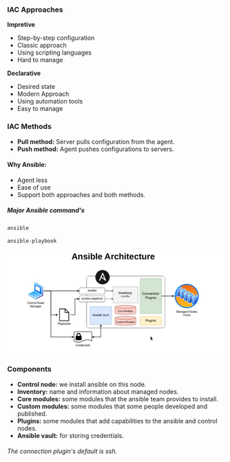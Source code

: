 ### IAC Approaches


**Impretive**
- Step-by-step configuration
- Classic approach
- Using scripting languages
- Hard to manage


**Declarative**
- Desired state
- Modern Approach
- Using automation tools
- Easy to manage

### IAC Methods
- **Pull method:** Server pulls configuration from the agent.
- **Push method:** Agent pushes configurations to servers.


#### Why Ansible:
- Agent less
- Ease of use
- Support both approaches and both methods.



##### Major Ansible command's
```
ansible
```
```
ansible-playbook
```

![Ansible Architecture](./arch.png)

### Components


- **Control node:** we install ansible on this node.
- **Inventory:** name and information about managed nodes.
- **Core modules:** some modules that the ansible team provides to install.
- **Custom modules:** some modules that some people developed and published.
- **Plugins:** some modules that add capabilities to the ansible and control nodes.
- **Ansible vault:** for storing credentials.

###### The connection plugin's default is ssh.


